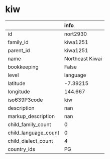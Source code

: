 # kiw
|                      | info            |
|:---------------------|:----------------|
| id                   | nort2930        |
| family_id            | kiwa1251        |
| parent_id            | kiwa1251        |
| name                 | Northeast Kiwai |
| bookkeeping          | False           |
| level                | language        |
| latitude             | -7.39215        |
| longitude            | 144.667         |
| iso639P3code         | kiw             |
| description          | nan             |
| markup_description   | nan             |
| child_family_count   | 0               |
| child_language_count | 0               |
| child_dialect_count  | 4               |
| country_ids          | PG              |